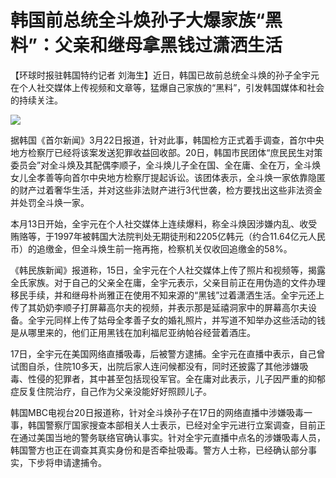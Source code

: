 # 韩国前总统全斗焕孙子大爆家族“黑料”：父亲和继母拿黑钱过潇洒生活

【环球时报驻韩国特约记者
刘海生】近日，韩国已故前总统全斗焕的孙子全宇元在个人社交媒体上传视频和文章等，猛爆自己家族的“黑料”，引发韩国媒体和社会的持续关注。

![](https://inews.gtimg.com/om_bt/Ozvokun9h0CEQYOMugHF160rbPPZ5Yx4ycSOyabd90Jk0AA/1000)

据韩国《首尔新闻》3月22日报道，针对此事，韩国检方正式着手调查，首尔中央地方检察厅已经将该案发送犯罪收益回收部。20日，韩国市民团体“庶民民生对策委员会”对全斗焕及其配偶李顺子，全斗焕儿子全在国、全在庸、全在万，全斗焕女儿全孝善等向首尔中央地方检察厅提起诉讼。该团体表示，全斗焕一家依靠隐匿的财产过着奢华生活，并对这些非法财产进行3代世袭，检方要找出这些非法资金并处罚全斗焕一家。

本月13日开始，全宇元在个人社交媒体上连续爆料，称全斗焕因涉嫌内乱、收受贿赂等，于1997年被韩国大法院判处无期徒刑和2205亿韩元（约合11.64亿元人民币）的追缴金，但全斗焕生前一拖再拖，检察机关仅收回追缴金的58%。

《韩民族新闻》报道称，15日，全宇元在个人社交媒体上传了照片和视频等，揭露全氏家族。对于自己的父亲全在庸，全宇元表示，父亲目前正在用伪造的文件办理移民手续，并和继母朴尚雅正在使用不知来源的“黑钱”过着潇洒生活。全宇元还上传了其奶奶李顺子打屏幕高尔夫的视频，并表示那是延禧洞家中的屏幕高尔夫设备。全宇元同样上传了姑母全孝善子女的婚礼照片，并写道不知举办这些活动的钱是从哪里来的，他们正用黑钱在加利福尼亚纳帕谷经营着酒庄。

17日，全宇元在美国网络直播吸毒，后被警方逮捕。全宇元在直播中表示，自己曾试图自杀，住院10多天，出院后家人连问候都没有，同时还披露了其他涉嫌吸毒、性侵的犯罪者，其中甚至包括现役军官。全在庸对此表示，儿子因严重的抑郁症反复住院治疗，自己作为父亲没能好好照顾儿子。

韩国MBC电视台20日报道称，针对全斗焕孙子在17日的网络直播中涉嫌吸毒一事，韩国警察厅国家搜查本部相关人士表示，已经对全宇元进行立案调查，目前正在通过美国当地的警务联络官确认事实。针对全宇元直播中点名的涉嫌吸毒人员，韩国警方也正在调查其真实身份和是否牵扯吸毒。警方人士称，已经确认部分事实，下步将申请逮捕令。

